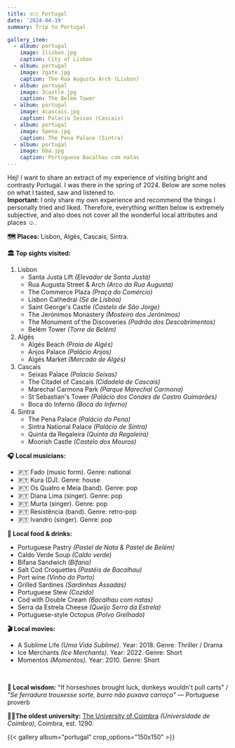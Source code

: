 ```yaml
---
title: 🇵🇹 Portugal
date: '2024-04-19'
summary: Trip to Portugal

gallery_item:
  - album: portugal
    image: 1lisbon.jpg
    caption: City of Lisbon
  - album: portugal
    image: 2gate.jpg
    caption: The Rua Augusta Arch (Lisbon)
  - album: portugal
    image: 3castle.jpg
    caption: The Belém Tower 
  - album: portugal
    image: 4cascais.jpg
    caption: Palacio Seixas (Cascais)
  - album: portugal
    image: 5pena.jpg
    caption: The Pena Palace (Sintra)
  - album: portugal
    image: 6ba.jpg
    caption: Portuguese Bacalhau com natas
---
```

Hej! I want to share an extract of my experience of visiting bright and contrasty Portugal. I was there in the spring of 2024. Below are some notes on what I tasted, saw and listened to.<br>
<b>Important:</b> I only share my own experience and recommend the things I personally tried and liked. Therefore, everything written below is extremely subjective, and also does not cover all the wonderful local attributes and places ☺️.

<b>🗺 Places:</b> Lisbon, Algés, Cascais, Sintra. <br>

<b>🏛 Top sights visited: </b>
1. Lisbon
    - Santa Justa Lift <i>(Elevador de Santa Justa)</i>
    - Rua Augusta Street & Arch <i>(Arco da Rua Augusta)</i>
    - The Commerce Plaza <i>(Praça do Comércio)</i>
    - Lisbon Cathedral <i>(Sé de Lisboa)</i>
    - Saint George's Castle <i>(Castelo de São Jorge)</i>
    - The Jerónimos Monastery <i>(Mosteiro dos Jerónimos)</i> 
    - The Monument of the Discoveries <i>(Padrão dos Descobrimentos)</i> 
    - Belém Tower <i>(Torre de Belém)</i> 
2. Algés
    - Algés Beach <i>(Praia de Algés)</i> 
    - Anjos Palace <i>(Palácio Anjos)</i> 
    - Algés Market <i>(Mercado de Algés)</i> 
3. Cascais 
    - Seixas Palace <i>(Palacio Seixas)</i> 
    - The Citadel of Cascais <i>(Cidadela de Cascais)</i> 
    - Marechal Carmona Park <i>(Parque Marechal Carmona)</i> 
    - St Sebastian's Tower <i>(Palácio dos Condes de Castro Guimarães)</i> 
    - Boca do Inferno <i>(Boca do Inferno)</i> 
4. Sintra 
    - The Pena Palace <i>(Palácio da Pena)</i>
    - Sintra National Palace <i>(Palácio de Sintra)</i>
    - Quinta da Regaleira <i>(Quinta da Regaleira)</i>
    - Moorish Castle <i>(Castelo dos Mouros)</i>
    

<b>🎧 Local musicians: </b>
- 🇵🇹 Fado (music form). Genre: national
- 🇵🇹 Kura (DJ). Genre: house
- 🇵🇹 Os Quatro e Meia (band). Genre: pop
- 🇵🇹 Diana Lima (singer). Genre: pop
- 🇵🇹 Murta (singer). Genre: pop
- 🇵🇹 Resistência (band). Genre: retro-pop
- 🇵🇹 Ivandro (singer). Genre: pop

<b>🥘 Local food & drinks: </b>
- Portuguese Pastry <i>(Pastel de Nata & Pastel de Belém)</i>
- Caldo Verde Soup <i>(Caldo verde)</i>
- Bifana Sandwich <i>(Bifana)</i>
- Salt Cod Croquettes <i>(Pastéis de Bacalhau)</i>
- Port wine <i>(Vinho do Porto)</i>
- Grilled Sardines <i>(Sardinhas Assadas)</i>
- Portuguese Stew <i>(Cozido)</i>
- Cod with Double Cream <i>(Bacalhau com natas)</i>
- Serra da Estrela Cheese <i>(Queijo Serra da Estrela)</i>
- Portuguese-style Octopus <i>(Polvo Grelhado)</i>

<b>🎬 Local movies:</b>
-  A Sublime Life <i>(Uma Vida Sublime)</i>. Year: 2018. Genre: Thriller / Drama
-  Ice Merchants <i>(Ice Merchants)</i>. Year: 2022. Genre: Short
-  Momentos <i>(Momentos)</i>. Year: 2010. Genre: Short
<br>

<b>🦉 Local wisdom:</b> "If horseshoes brought luck, donkeys wouldn't pull carts" / <i>"Se ferradura trouxesse sorte, burro não puxava carroça"</i> — Portuguese proverb

<b>👨‍🎓The oldest university:</b> <a href = "https://www.uc.pt/en" target="_blank">The University of Coimbra</a> <i>(Universidade de Coimbra)</i>, Coimbra, est. 1290.  

{{< gallery album="portugal" crop_options="150x150" >}}
   

